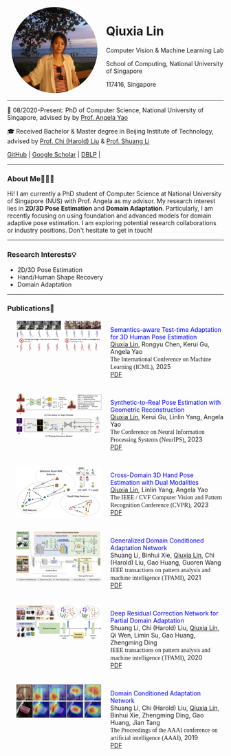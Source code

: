 
<div style="display: flex; align-items: flex-start;">
<img src="img/profile2.png" alt="SearchAgent" width="200" style="border-radius: 50%; margin-left: 10px;" />
  <div style="flex: 1; margin-left: 20px;">
    <h1>Qiuxia Lin</h1>
    <p>Computer Vision & Machine Learning Lab</p>
    <p>School of Computing, National University of Singapore</p>
    <p>117416, Singapore</p>
  </div>
</div>
<!-- **Qiuxia Lin**

<!-- Computer Vision & Machine Learning Lab

School of Computing, National University of Singapore

117416, Singapore

Email: qiuxia@comp.nus.edu.sg --> 

---

📅 08/2020-Present: PhD of Computer Science, National University of Singapore, advised by by [Prof. Angela Yao](https://www.comp.nus.edu.sg/~ayao/)

🎓 Received Bachelor & Master degree in Beijing Institute of Technology, advised by [Prof. Chi (Harold) Liu](https://pure.bit.edu.cn/en/persons/chi-liu) & [Prof. Shuang Li](https://shuangli.xyz/)

[GitHub](https://github.com/linqiuxia-lynn) | [Google Scholar](https://scholar.google.com/citations?user=fUCbVmcAAAAJ&hl=en) | [DBLP](https://dblp.org/pid/243/1756.html) |


---

### About Me👩🏻‍💻

Hi! I am currently a PhD student of Computer Science at National University of Singapore (NUS) with Prof. Angela as my advisor. My research interest lies in **2D/3D Pose Estimation** and **Domain Adaptation**. Particularly, I am recently focusing on using foundation and advanced models for domain adaptive pose estimation. I am exploring potential research collaborations or industry positions. Don't hesitate to get in touch!

---

### Research Interests💡

* 2D/3D Pose Estimation
* Hand/Human Shape Recovery
* Domain Adaptation
  

---

### Publications📔


<div style="display: flex; align-items: flex-start;">
<img src="img/icml25.png" alt="SearchAgent" width="200" style="margin-left: 20px;"/>
  <div style="flex: 1; margin-left: 20px;">
<p>
<font color="blue">Semantics-aware Test-time Adaptation for 3D Human Pose Estimation</font><br>
<u>Qiuxia Lin</u>, Rongyu Chen, Kerui Gu, Angela Yao<br>
<font style="font-family: OpenSans_italic;">The International Conference on Machine Learning (ICML)</font>, 2025<br>
<a href="https://arxiv.org/pdf/2502.10724" target="_blank">PDF</a> 
</p>
</div>
</div>


<div style="display: flex; align-items: flex-start;margin-top:20px">
<img src="img/thumb_neurips23.png" alt="SearchAgent" width="200" style="margin-left: 20px;"/>
  <div style="flex: 1; margin-left: 20px;">
<p>
<font color="blue">Synthetic-to-Real Pose Estimation with Geometric Reconstruction</font><br>
<u>Qiuxia Lin</u>, Kerui Gu, Linlin Yang, Angela Yao<br>
<font style="font-family: OpenSans_italic;">The Conference on Neural Information Processing Systems (NeurIPS)</font>, 2023<br>
<a href="https://proceedings.neurips.cc/paper_files/paper/2023/file/a8223b0ad64007423ffb308b0dd92298-Paper-Conference.pdf" target="_blank">PDF</a>  
</p>
</div>
</div>

<div style="display: flex; align-items: flex-start;margin-top:20px">
<img src="img/thumb_cvpr23.png" alt="SearchAgent" width="200" style="margin-left: 20px;"/>
  <div style="flex: 1; margin-left: 20px;">
<p>
<font color="blue">Cross-Domain 3D Hand Pose Estimation with Dual Modalities</font><br>
<u>Qiuxia Lin</u>, Linlin Yang, Angela Yao<br>
<font style="font-family: OpenSans_italic;">The IEEE / CVF Computer Vision and Pattern Recognition Conference (CVPR)</font>, 2023<br>
<a href="https://openaccess.thecvf.com/content/CVPR2023/papers/Lin_Cross-Domain_3D_Hand_Pose_Estimation_With_Dual_Modalities_CVPR_2023_paper.pdf" target="_blank">PDF</a>  
</p>
</div>
</div>


<div style="display: flex; align-items: flex-start;margin-top:20px">
<img src="img/thumb_tpami21.png" alt="SearchAgent" width="200" style="margin-left: 20px;"/>
  <div style="flex: 1; margin-left: 20px;">
<p>
<font color="blue">Generalized Domain Conditioned Adaptation Network</font><br>
Shuang Li, Binhui Xie, <u>Qiuxia Lin</u>, Chi (Harold) Liu, Gao Huang, Guoren Wang<br>
<font style="font-family: OpenSans_italic;">IEEE transactions on pattern analysis and machine intelligence (TPAMI)</font>, 2021<br>
<a href="https://arxiv.org/pdf/2103.12339" target="_blank">PDF</a>  
</p>
</div>
</div>


<div style="display: flex; align-items: flex-start;margin-top:20px">
<img src="img/thumb_tpami20.png" alt="SearchAgent" width="200" style="margin-left: 20px;"/>
  <div style="flex: 1; margin-left: 20px;">
<p>
<font color="blue">Deep Residual Correction Network for Partial Domain Adaptation</font><br>
Shuang Li, Chi (Harold) Liu, <u>Qiuxia Lin</u>, Qi Wen, Limin Su,
Gao Huang, Zhengming Ding<br>
<font style="font-family: OpenSans_italic;">IEEE transactions on pattern analysis and machine intelligence (TPAMI)</font>, 2020<br>
<a href="https://arxiv.org/pdf/2004.04914" target="_blank">PDF</a>  
</p>
</div>
</div>


<div style="display: flex; align-items: flex-start;margin-top:20px">
<img src="img/thumb_aaai19.png" alt="SearchAgent" width="200" style="margin-left: 20px;"/>
  <div style="flex: 1; margin-left: 20px;">
<p>
<font color="blue">Domain Conditioned Adaptation Network</font><br>
Shuang Li, Chi (Harold) Liu, <u>Qiuxia Lin</u>, Binhui Xie, Zhengming Ding, Gao Huang, Jian Tang<br>
<font style="font-family: OpenSans_italic;">The Proceedings of the AAAI conference on artificial intelligence (AAAI)</font>, 2019<br>
<a href="https://arxiv.org/pdf/2005.06717" target="_blank">PDF</a>  
</p>
</div>
</div>




